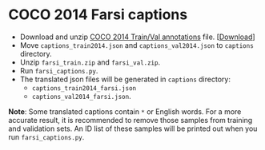 # COCO 2014 Farsi captions 

- Download and unzip [COCO 2014 Train/Val annotations](https://cocodataset.org/#download) file. [[Download](http://images.cocodataset.org/annotations/annotations_trainval2014.zip)]
- Move `captions_train2014.json` and `captions_val2014.json` to `captions` directory.
- Unzip `farsi_train.zip` and `farsi_val.zip`.
- Run `farsi_captions.py`.
- The translated json files will be generated in `captions` directory:
  - `captions_train2014_farsi.json`
  - `captions_val2014_farsi.json`.

**Note**:
Some translated captions contain `*` or English words.
For a more accurate result, it is recommended to remove those samples from training and validation sets.
An ID list of these samples will be printed out when you run `farsi_captions.py`.